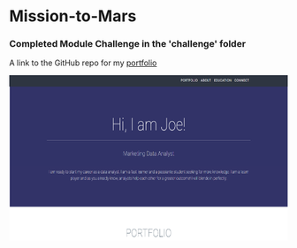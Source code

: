 # Mission-to-Mars
### Completed Module Challenge in the 'challenge' folder

A link to the GitHub repo for my [portfolio](https://github.com/JCisgood/portfolio)  
<p align="center">
  <img width="700" height="300" src="/picture/portfolio.png">
</p>

